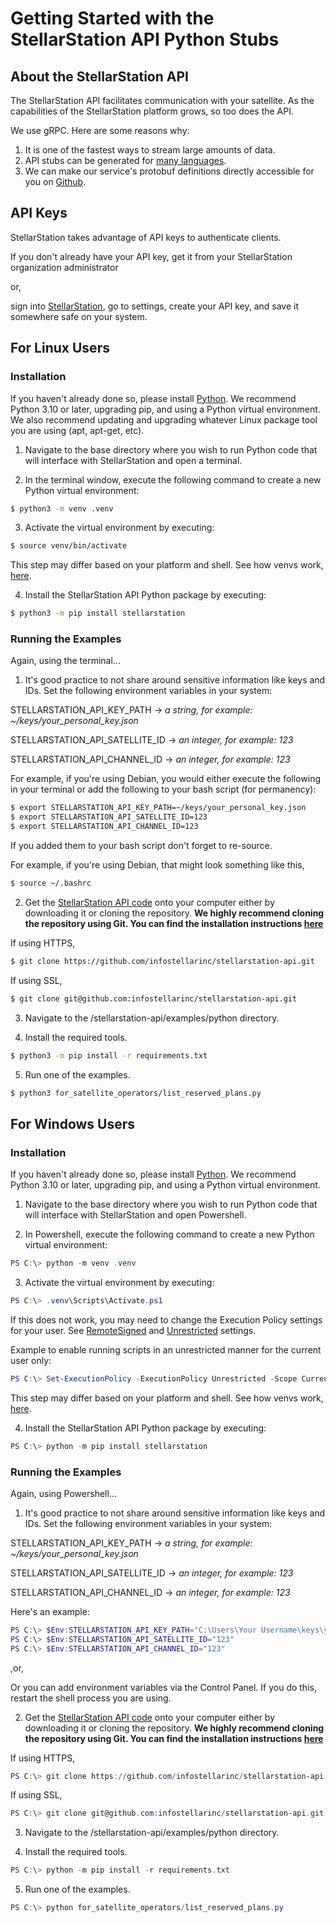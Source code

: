

# Getting Started with the StellarStation API Python Stubs

## About the StellarStation API
The StellarStation API facilitates communication with your satellite. As the capabilities of the StellarStation platform grows, so too does the API.

We use gRPC. Here are some reasons why:
1. It is one of the fastest ways to stream large amounts of data.
2. API stubs can be generated for [many languages](https://grpc.io/docs/languages/).
3. We can make our service's protobuf definitions directly accessible for you on [Github](https://github.com/infostellarinc/stellarstation-api/blob/master/api/src/main/proto/stellarstation/api/v1/stellarstation.proto).

## API Keys
StellarStation takes advantage of API keys to authenticate clients.

If you don't already have your API key, get it from your StellarStation organization administrator

or, 

sign into [StellarStation](https://www.stellarstation.com/console), go to settings, create your API key, and save it somewhere safe on your system.

## For Linux Users
### Installation
If you haven't already done so, please install [Python](https://www.python.org/downloads/).
We recommend Python 3.10 or later, upgrading pip, and using a Python virtual environment.
We also recommend updating and upgrading whatever Linux package tool you are using (apt, apt-get, etc).

1. Navigate to the base directory where you wish to run Python code that will interface with StellarStation and open a terminal.

2. In the terminal window, execute the following command to create a new Python virtual environment:
```bash
$ python3 -m venv .venv
```

3. Activate the virtual environment by executing:
```bash
$ source venv/bin/activate
```
This step may differ based on your platform and shell. See how venvs work, [here](https://docs.python.org/3/library/venv.html#how-venvs-work).

4. Install the StellarStation API Python package by executing:
```bash
$ python3 -m pip install stellarstation
```

### Running the Examples
Again, using the terminal...

1. It's good practice to not share around sensitive information like keys and IDs. Set the following environment variables in your system:

STELLARSTATION_API_KEY_PATH         -> *a string, for example: ~/keys/your_personal_key.json*

STELLARSTATION_API_SATELLITE_ID     -> *an integer, for example: 123*

STELLARSTATION_API_CHANNEL_ID       -> *an integer, for example: 123*

For example, if you're using Debian, you would either execute the following in your terminal or add the following to your bash script (for permanency):
```bash
$ export STELLARSTATION_API_KEY_PATH=~/keys/your_personal_key.json
$ export STELLARSTATION_API_SATELLITE_ID=123
$ export STELLARSTATION_API_CHANNEL_ID=123
```

If you added them to your bash script don't forget to re-source.

For example, if you're using Debian, that might look something like this,
```bash
$ source ~/.bashrc
```

2. Get the [StellarStation API code](https://github.com/infostellarinc/stellarstation-api) onto your computer either by downloading it or cloning the repository.
**We highly recommend cloning the repository using Git. You can find the installation instructions [here](https://github.com/git-guides/install-git)**

If using HTTPS,
```bash
$ git clone https://github.com/infostellarinc/stellarstation-api.git
```

If using SSL,
```bash
$ git clone git@github.com:infostellarinc/stellarstation-api.git
```

3. Navigate to the /stellarstation-api/examples/python directory.

4. Install the required tools.
```bash
$ python3 -m pip install -r requirements.txt
```

5. Run one of the examples.
```bash
$ python3 for_satellite_operators/list_reserved_plans.py
```


## For Windows Users
### Installation
If you haven't already done so, please install [Python](https://www.python.org/downloads/).
We recommend Python 3.10 or later, upgrading pip, and using a Python virtual environment.

1. Navigate to the base directory where you wish to run Python code that will interface with StellarStation and open Powershell.

2. In Powershell, execute the following command to create a new Python virtual environment:
```powershell
PS C:\> python -m venv .venv
```

3. Activate the virtual environment by executing:
```powershell
PS C:\> .venv\Scripts\Activate.ps1
```
If this does not work, you may need to change the Execution Policy settings for your user. See [RemoteSigned](https://learn.microsoft.com/en-us/powershell/module/microsoft.powershell.core/about/about_execution_policies?view=powershell-5.1#remotesigned) and [Unrestricted](https://learn.microsoft.com/en-us/powershell/module/microsoft.powershell.core/about/about_execution_policies?view=powershell-5.1#unrestricted) settings.

Example to enable running scripts in an unrestricted manner for the current user only:
```powershell
PS C:\> Set-ExecutionPolicy -ExecutionPolicy Unrestricted -Scope CurrentUser
```

This step may differ based on your platform and shell. See how venvs work, [here](https://docs.python.org/3/library/venv.html#how-venvs-work).

4. Install the StellarStation API Python package by executing:
```powershell
PS C:\> python -m pip install stellarstation
```

### Running the Examples
Again, using Powershell...

1. It's good practice to not share around sensitive information like keys and IDs. Set the following environment variables in your system:

STELLARSTATION_API_KEY_PATH         -> *a string, for example: ~/keys/your_personal_key.json*

STELLARSTATION_API_SATELLITE_ID     -> *an integer, for example: 123*

STELLARSTATION_API_CHANNEL_ID       -> *an integer, for example: 123*

Here's an example:
```powershell
PS C:\> $Env:STELLARSTATION_API_KEY_PATH="C:\Users\Your Username\keys\your_personal_key.json"
PS C:\> $Env:STELLARSTATION_API_SATELLITE_ID="123"
PS C:\> $Env:STELLARSTATION_API_CHANNEL_ID="123"
```

,or,

Or you can add environment variables via the Control Panel. If you do this, restart the shell process you are using.

2. Get the [StellarStation API code](https://github.com/infostellarinc/stellarstation-api) onto your computer either by downloading it or cloning the repository.
**We highly recommend cloning the repository using Git. You can find the installation instructions [here](https://github.com/git-guides/install-git)**

If using HTTPS,
```powershell
PS C:\> git clone https://github.com/infostellarinc/stellarstation-api.git
```

If using SSL,
```powershell
PS C:\> git clone git@github.com:infostellarinc/stellarstation-api.git
```

3. Navigate to the /stellarstation-api/examples/python directory.

4. Install the required tools.
```powershell
PS C:\> python -m pip install -r requirements.txt
```

5. Run one of the examples.
```powershell
PS C:\> python for_satellite_operators/list_reserved_plans.py
```
